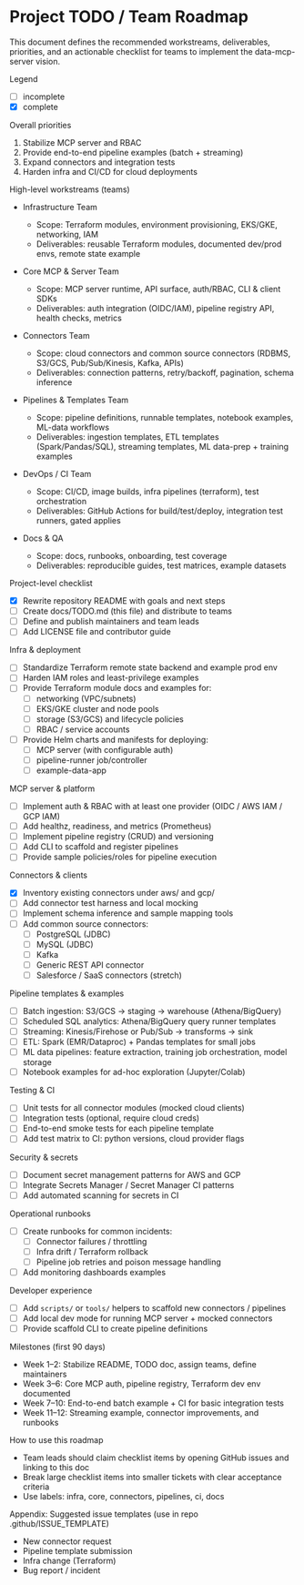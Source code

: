 # Project TODO / Team Roadmap

This document defines the recommended workstreams, deliverables, priorities, and an actionable checklist for teams to implement the data-mcp-server vision.

Legend
- [ ] incomplete
- [x] complete

Overall priorities
1. Stabilize MCP server and RBAC
2. Provide end-to-end pipeline examples (batch + streaming)
3. Expand connectors and integration tests
4. Harden infra and CI/CD for cloud deployments

High-level workstreams (teams)
- Infrastructure Team
  - Scope: Terraform modules, environment provisioning, EKS/GKE, networking, IAM
  - Deliverables: reusable Terraform modules, documented dev/prod envs, remote state example

- Core MCP & Server Team
  - Scope: MCP server runtime, API surface, auth/RBAC, CLI & client SDKs
  - Deliverables: auth integration (OIDC/IAM), pipeline registry API, health checks, metrics

- Connectors Team
  - Scope: cloud connectors and common source connectors (RDBMS, S3/GCS, Pub/Sub/Kinesis, Kafka, APIs)
  - Deliverables: connection patterns, retry/backoff, pagination, schema inference

- Pipelines & Templates Team
  - Scope: pipeline definitions, runnable templates, notebook examples, ML-data workflows
  - Deliverables: ingestion templates, ETL templates (Spark/Pandas/SQL), streaming templates, ML data-prep + training examples

- DevOps / CI Team
  - Scope: CI/CD, image builds, infra pipelines (terraform), test orchestration
  - Deliverables: GitHub Actions for build/test/deploy, integration test runners, gated applies

- Docs & QA
  - Scope: docs, runbooks, onboarding, test coverage
  - Deliverables: reproducible guides, test matrices, example datasets

Project-level checklist
- [x] Rewrite repository README with goals and next steps
- [ ] Create docs/TODO.md (this file) and distribute to teams
- [ ] Define and publish maintainers and team leads
- [ ] Add LICENSE file and contributor guide

Infra & deployment
- [ ] Standardize Terraform remote state backend and example prod env
- [ ] Harden IAM roles and least-privilege examples
- [ ] Provide Terraform module docs and examples for:
  - [ ] networking (VPC/subnets)
  - [ ] EKS/GKE cluster and node pools
  - [ ] storage (S3/GCS) and lifecycle policies
  - [ ] RBAC / service accounts
- [ ] Provide Helm charts and manifests for deploying:
  - [ ] MCP server (with configurable auth)
  - [ ] pipeline-runner job/controller
  - [ ] example-data-app

MCP server & platform
- [ ] Implement auth & RBAC with at least one provider (OIDC / AWS IAM / GCP IAM)
- [ ] Add healthz, readiness, and metrics (Prometheus)
- [ ] Implement pipeline registry (CRUD) and versioning
- [ ] Add CLI to scaffold and register pipelines
- [ ] Provide sample policies/roles for pipeline execution

Connectors & clients
- [x] Inventory existing connectors under aws/ and gcp/
- [ ] Add connector test harness and local mocking
- [ ] Implement schema inference and sample mapping tools
- [ ] Add common source connectors:
  - [ ] PostgreSQL (JDBC)
  - [ ] MySQL (JDBC)
  - [ ] Kafka
  - [ ] Generic REST API connector
  - [ ] Salesforce / SaaS connectors (stretch)

Pipeline templates & examples
- [ ] Batch ingestion: S3/GCS -> staging -> warehouse (Athena/BigQuery)
- [ ] Scheduled SQL analytics: Athena/BigQuery query runner templates
- [ ] Streaming: Kinesis/Firehose or Pub/Sub -> transforms -> sink
- [ ] ETL: Spark (EMR/Dataproc) + Pandas templates for small jobs
- [ ] ML data pipelines: feature extraction, training job orchestration, model storage
- [ ] Notebook examples for ad-hoc exploration (Jupyter/Colab)

Testing & CI
- [ ] Unit tests for all connector modules (mocked cloud clients)
- [ ] Integration tests (optional, require cloud creds)
- [ ] End-to-end smoke tests for each pipeline template
- [ ] Add test matrix to CI: python versions, cloud provider flags

Security & secrets
- [ ] Document secret management patterns for AWS and GCP
- [ ] Integrate Secrets Manager / Secret Manager CI patterns
- [ ] Add automated scanning for secrets in CI

Operational runbooks
- [ ] Create runbooks for common incidents:
  - [ ] Connector failures / throttling
  - [ ] Infra drift / Terraform rollback
  - [ ] Pipeline job retries and poison message handling
- [ ] Add monitoring dashboards examples

Developer experience
- [ ] Add `scripts/` or `tools/` helpers to scaffold new connectors / pipelines
- [ ] Add local dev mode for running MCP server + mocked connectors
- [ ] Provide scaffold CLI to create pipeline definitions

Milestones (first 90 days)
- Week 1–2: Stabilize README, TODO doc, assign teams, define maintainers
- Week 3–6: Core MCP auth, pipeline registry, Terraform dev env documented
- Week 7–10: End-to-end batch example + CI for basic integration tests
- Week 11–12: Streaming example, connector improvements, and runbooks

How to use this roadmap
- Team leads should claim checklist items by opening GitHub issues and linking to this doc
- Break large checklist items into smaller tickets with clear acceptance criteria
- Use labels: infra, core, connectors, pipelines, ci, docs

Appendix: Suggested issue templates (use in repo .github/ISSUE_TEMPLATE)
- New connector request
- Pipeline template submission
- Infra change (Terraform)
- Bug report / incident
